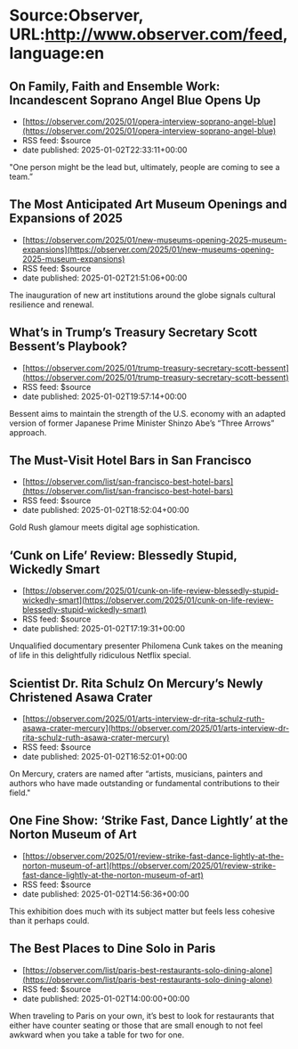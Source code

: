 # Source:Observer, URL:http://www.observer.com/feed, language:en

## On Family, Faith and Ensemble Work: Incandescent Soprano Angel Blue Opens Up
 - [https://observer.com/2025/01/opera-interview-soprano-angel-blue](https://observer.com/2025/01/opera-interview-soprano-angel-blue)
 - RSS feed: $source
 - date published: 2025-01-02T22:33:11+00:00

"One person might be the lead but, ultimately, people are coming to see a team.”

## The Most Anticipated Art Museum Openings and Expansions of 2025
 - [https://observer.com/2025/01/new-museums-opening-2025-museum-expansions](https://observer.com/2025/01/new-museums-opening-2025-museum-expansions)
 - RSS feed: $source
 - date published: 2025-01-02T21:51:06+00:00

The inauguration of new art institutions around the globe signals cultural resilience and renewal.

## What’s in Trump’s Treasury Secretary Scott Bessent’s Playbook?
 - [https://observer.com/2025/01/trump-treasury-secretary-scott-bessent](https://observer.com/2025/01/trump-treasury-secretary-scott-bessent)
 - RSS feed: $source
 - date published: 2025-01-02T19:57:14+00:00

Bessent aims to maintain the strength of the U.S. economy with an adapted version of former Japanese Prime Minister Shinzo Abe’s “Three Arrows” approach.

## The Must-Visit Hotel Bars in San Francisco
 - [https://observer.com/list/san-francisco-best-hotel-bars](https://observer.com/list/san-francisco-best-hotel-bars)
 - RSS feed: $source
 - date published: 2025-01-02T18:52:04+00:00

Gold Rush glamour meets digital age sophistication.

## ‘Cunk on Life’ Review: Blessedly Stupid, Wickedly Smart
 - [https://observer.com/2025/01/cunk-on-life-review-blessedly-stupid-wickedly-smart](https://observer.com/2025/01/cunk-on-life-review-blessedly-stupid-wickedly-smart)
 - RSS feed: $source
 - date published: 2025-01-02T17:19:31+00:00

Unqualified documentary presenter Philomena Cunk takes on the meaning of life in this delightfully ridiculous Netflix special.

## Scientist Dr. Rita Schulz On Mercury’s Newly Christened Asawa Crater
 - [https://observer.com/2025/01/arts-interview-dr-rita-schulz-ruth-asawa-crater-mercury](https://observer.com/2025/01/arts-interview-dr-rita-schulz-ruth-asawa-crater-mercury)
 - RSS feed: $source
 - date published: 2025-01-02T16:52:01+00:00

On Mercury, craters are named after “artists, musicians, painters and authors who have made outstanding or fundamental contributions to their field."

## One Fine Show: ‘Strike Fast, Dance Lightly’ at the Norton Museum of Art
 - [https://observer.com/2025/01/review-strike-fast-dance-lightly-at-the-norton-museum-of-art](https://observer.com/2025/01/review-strike-fast-dance-lightly-at-the-norton-museum-of-art)
 - RSS feed: $source
 - date published: 2025-01-02T14:56:36+00:00

This exhibition does much with its subject matter but feels less cohesive than it perhaps could.

## The Best Places to Dine Solo in Paris
 - [https://observer.com/list/paris-best-restaurants-solo-dining-alone](https://observer.com/list/paris-best-restaurants-solo-dining-alone)
 - RSS feed: $source
 - date published: 2025-01-02T14:00:00+00:00

When traveling to Paris on your own, it’s best to look for restaurants that either have counter seating or those that are small enough to not feel awkward when you take a table for two for one.

